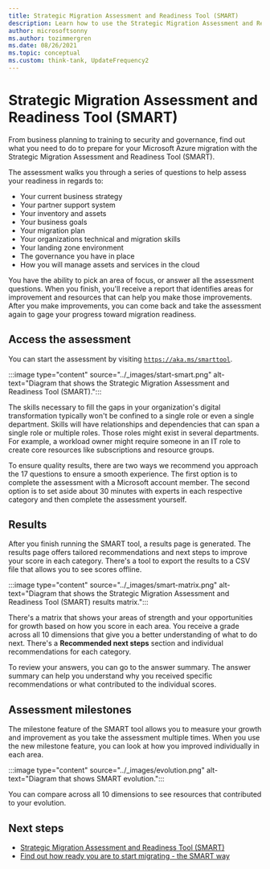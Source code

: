 ```yaml
---
title: Strategic Migration Assessment and Readiness Tool (SMART)
description: Learn how to use the Strategic Migration Assessment and Readiness Tool (SMART) to accelerate your cloud adoption efforts.
author: microsoftsonny
ms.author: tozimmergren
ms.date: 08/26/2021
ms.topic: conceptual
ms.custom: think-tank, UpdateFrequency2
---
```


# Strategic Migration Assessment and Readiness Tool (SMART)

From business planning to training to security and governance, find out what you need to do to prepare for your Microsoft Azure migration with the Strategic Migration Assessment and Readiness Tool (SMART).

The assessment walks you through a series of questions to help assess your readiness in regards to:

- Your current business strategy
- Your partner support system
- Your inventory and assets
- Your business goals
- Your migration plan
- Your organizations technical and migration skills
- Your landing zone environment
- The governance you have in place
- How you will manage assets and services in the cloud

You have the ability to pick an area of focus, or answer all the assessment questions. When you finish, you'll receive a report that identifies areas for improvement and resources that can help you make those improvements. After you make improvements, you can come back and take the assessment again to gage your progress toward migration readiness.

## Access the assessment

You can start the assessment by visiting [`https://aka.ms/smarttool`](/assessments/Strategic-Migration-Assessment/).

:::image type="content" source="../_images/start-smart.png" alt-text="Diagram that shows the Strategic Migration Assessment and Readiness Tool (SMART).":::

The skills necessary to fill the gaps in your organization's digital transformation typically won't be confined to a single role or even a single department. Skills will have relationships and dependencies that can span a single role or multiple roles. Those roles might exist in several departments. For example, a workload owner might require someone in an IT role to create core resources like subscriptions and resource groups.

To ensure quality results, there are two ways we recommend you approach the 17 questions to ensure a smooth experience. The first option is to complete the assessment with a Microsoft account member. The second option is to set aside about 30 minutes with experts in each respective category and then complete the assessment yourself.

## Results

After you finish running the SMART tool, a results page is generated. The results page offers tailored recommendations and next steps to improve your score in each category. There's a tool to export the results to a CSV file that allows you to see scores offline.

:::image type="content" source="../_images/smart-matrix.png" alt-text="Diagram that shows the Strategic Migration Assessment and Readiness Tool (SMART) results matrix.":::

There's a matrix that shows your areas of strength and your opportunities for growth based on how you score in each area. You receive a grade across all 10 dimensions that give you a better understanding of what to do next. There's a **Recommended next steps** section and individual recommendations for each category.

To review your answers, you can go to the answer summary. The answer summary can help you understand why you received specific recommendations or what contributed to the individual scores.

## Assessment milestones

The milestone feature of the SMART tool allows you to measure your growth and improvement as you take the assessment multiple times. When you use the new milestone feature, you can look at how you improved individually in each area.

:::image type="content" source="../_images/evolution.png" alt-text="Diagram that shows SMART evolution.":::

You can compare across all 10 dimensions to see resources that contributed to your evolution.

## Next steps

- [Strategic Migration Assessment and Readiness Tool (SMART)](/assessments/Strategic-Migration-Assessment/)
- [Find out how ready you are to start migrating - the SMART way](https://azure.microsoft.com/migration/#overview)